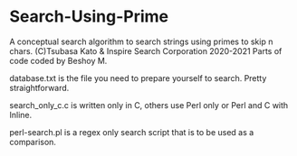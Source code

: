 # Search-Using-Prime
A conceptual search algorithm to search strings using primes to skip n chars.
(C)Tsubasa Kato & Inspire Search Corporation 2020-2021 
Parts of code coded by Beshoy M. 

database.txt is the file you need to prepare yourself to search. Pretty straightforward.

search_only_c.c is written only in C, others use Perl only or Perl and C with Inline.

perl-search.pl is a regex only search script that is to be used as a comparison.
